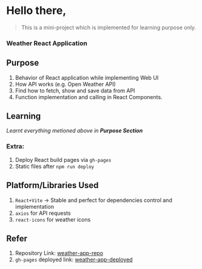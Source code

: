 # Hello there,

> This is a mini-project which is implemented for learning purpose only.  

### Weather React Application

## Purpose

1. Behavior of React application while implementing Web UI
2. How API works (e.g. Open Weather API)
3. Find how to fetch, show and save data from API
4. Function implementation and calling in React Components.

## Learning

*Learnt everything metioned above in **Purpose Section***

### Extra:

1. Deploy React build pages via `gh-pages`
2. Static files after `npm run deploy`

## Platform/Libraries Used

1. `React+Vite` -> Stable and perfect for dependencies control and implementation
2. `axios` for API requests
3. `react-icons` for weather icons

## Refer
1. Repository Link:           [weather-app-repo](https://github.com/Peeyush-04/weather-app)
2. `gh-pages` deployed link:  [weather-app-deployed](https://peeyush-04.github.io/weather-app/)
